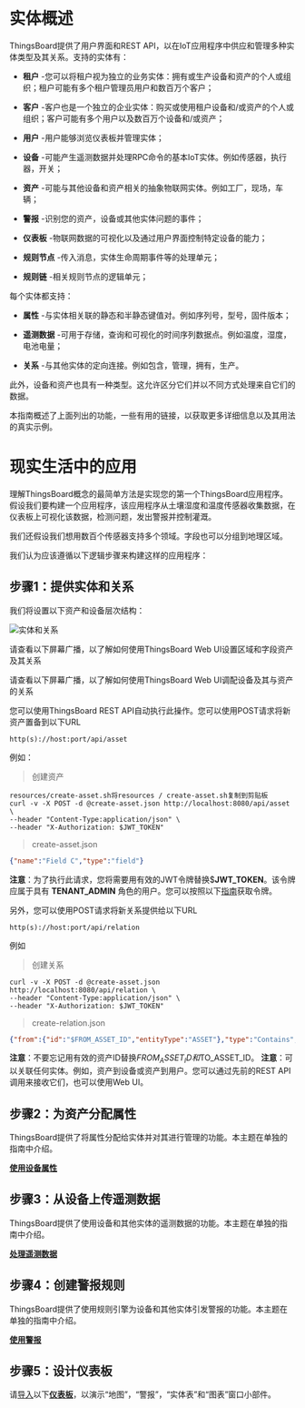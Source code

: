 # 实体概述
ThingsBoard提供了用户界面和REST API，以在IoT应用程序中供应和管理多种实体类型及其关系。支持的实体有：

+ **租户** -您可以将租户视为独立的业务实体：拥有或生产设备和资产的个人或组织；租户可能有多个租户管理员用户和数百万个客户；

+ **客户** -客户也是一个独立的企业实体：购买或使用租户设备和/或资产的个人或组织；客户可能有多个用户以及数百万个设备和/或资产；

+ **用户** -用户能够浏览仪表板并管理实体；

+ **设备** -可能产生遥测数据并处理RPC命令的基本IoT实体。例如传感器，执行器，开关；

+ **资产** -可能与其他设备和资产相关的抽象物联网实体。例如工厂，现场，车辆；

+ **警报** -识别您的资产，设备或其他实体问题的事件；

+ **仪表板** -物联网数据的可视化以及通过用户界面控制特定设备的能力；

+ **规则节点** -传入消息，实体生命周期事件等的处理单元；

+ **规则链** -相关规则节点的逻辑单元；

每个实体都支持：

+ **属性** -与实体相关联的静态和半静态键值对。例如序列号，型号，固件版本；

+ **遥测数据** -可用于存储，查询和可视化的时间序列数据点。例如温度，湿度，电池电量；

+ **关系** -与其他实体的定向连接。例如包含，管理，拥有，生产。

此外，设备和资产也具有一种类型。这允许区分它们并以不同方式处理来自它们的数据。

本指南概述了上面列出的功能，一些有用的链接，以获取更多详细信息以及其用法的真实示例。

# 现实生活中的应用
理解ThingsBoard概念的最简单方法是实现您的第一个ThingsBoard应用程序。假设我们要构建一个应用程序，该应用程序从土壤湿度和温度传感器收集数据，在仪表板上可视化该数据，检测问题，发出警报并控制灌溉。

我们还假设我们想用数百个传感器支持多个领域。字段也可以分组到地理区域。

我们认为应该遵循以下逻辑步骤来构建这样的应用程序：

## 步骤1：提供实体和关系
我们将设置以下资产和设备层次结构：

![实体和关系](https://github.com/thinksjay/ThingsBoardDocumentation/blob/master/assets/img/entities-and-relations.svg)

请查看以下屏幕广播，以了解如何使用ThingsBoard Web UI设置区域和字段资产及其关系


请查看以下屏幕广播，以了解如何使用ThingsBoard Web UI调配设备及其与资产的关系


您可以使用ThingsBoard REST API自动执行此操作。您可以使用POST请求将新资产置备到以下URL
``` http
http(s)://host:port/api/asset
```
例如：

> 创建资产

``` curl
resources/create-asset.sh将resources / create-asset.sh复制到剪贴板
curl -v -X POST -d @create-asset.json http://localhost:8080/api/asset \
--header "Content-Type:application/json" \
--header "X-Authorization: $JWT_TOKEN"
```

> create-asset.json

``` json
{"name":"Field C","type":"field"}
```
**注意**：为了执行此请求，您将需要用有效的JWT令牌替换$**JWT_TOKEN**。该令牌应属于具有 **TENANT_ADMIN** 角色的用户。您可以按照以下[指南]()获取令牌。

另外，您可以使用POST请求将新关系提供给以下URL
``` http
http(s)://host:port/api/relation
```
例如

> 创建关系
``` curl
curl -v -X POST -d @create-asset.json http://localhost:8080/api/relation \
--header "Content-Type:application/json" \
--header "X-Authorization: $JWT_TOKEN"
```
> create-relation.json
``` json
{"from":{"id":"$FROM_ASSET_ID","entityType":"ASSET"},"type":"Contains","to":{"entityType":"ASSET","id":"$TO_ASSET_ID"}}
```

**注意**：不要忘记用有效的资产ID替换$FROM_ASSET_ID和$TO_ASSET_ID。 
**注意**：可以关联任何实体。例如，资产到设备或资产到用户。您可以通过先前的REST API调用来接收它们，也可以使用Web UI。

## 步骤2：为资产分配属性
ThingsBoard提供了将属性分配给实体并对其进行管理的功能。本主题在单独的指南中介绍。

[**使用设备属性**]()

## 步骤3：从设备上传遥测数据
ThingsBoard提供了使用设备和其他实体的遥测数据的功能。本主题在单独的指南中介绍。

[**处理遥测数据**]()

## 步骤4：创建警报规则
ThingsBoard提供了使用规则引擎为设备和其他实体引发警报的功能。本主题在单独的指南中介绍。

[**使用警报**]()

## 步骤5：设计仪表板
请[导入]()以下[**仪表板**]()，以演示“地图”，“警报”，“实体表”和“图表”窗口小部件。